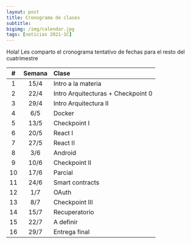 ```yaml
---
layout: post
title: Cronograma de clases
subtitle: 
bigimg: /img/calendar.jpg
tags: [noticias 2021-1C]
---
```


Hola!
Les comparto el cronograma tentativo de fechas para el resto del cuatrimestre

| #  | Semana  | Clase  |
|:----------:|:-------------:|:------|
| 1 |  15/4 | Intro a la materia |
| 2 |  22/4 | Intro Arquitecturas + Checkpoint 0 |
| 3 |  29/4 | Intro Arquitectura II |
| 4 |  6/5  | Docker |
| 5 |  13/5 | Checkpoint I |
| 6 |  20/5 | React I |
| 7 |  27/5 | React II |
| 8 |  3/6  | Android |
| 9 |  10/6 | Checkpoint II |
| 10 |  17/6 | Parcial |
| 11 |  24/6 | Smart contracts |
| 12 |  1/7 | OAuth |
| 13 |  8/7 | Checkpoint III |
| 14 |  15/7 | Recuperatorio |
| 15 |  22/7 | A definir |
| 16 |  29/7 | Entrega final |
